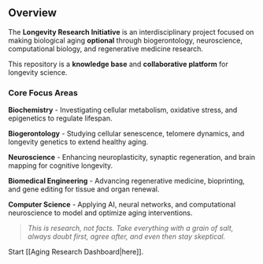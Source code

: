 ## Overview

The **Longevity Research Initiative** is an interdisciplinary project focused on making biological aging **optional** through biogerontology, neuroscience, computational biology, and regenerative medicine research.

This repository is a **knowledge base** and **collaborative platform** for longevity science.

### Core Focus Areas

**Biochemistry** - Investigating cellular metabolism, oxidative stress, and epigenetics to regulate lifespan.

**Biogerontology** - Studying cellular senescence, telomere dynamics, and longevity genetics to extend healthy aging.

**Neuroscience** - Enhancing neuroplasticity, synaptic regeneration, and brain mapping for cognitive longevity.

**Biomedical Engineering** - Advancing regenerative medicine, bioprinting, and gene editing for tissue and organ renewal.

**Computer Science** - Applying AI, neural networks, and computational neuroscience to model and optimize aging interventions.

>  *This is research, not facts. Take everything with a grain of salt, always doubt first, agree after, and even then stay skeptical.*

Start [[Aging Research Dashboard|here]].